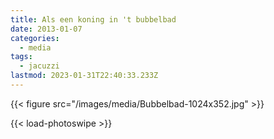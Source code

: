 ```yaml
---
title: Als een koning in 't bubbelbad
date: 2013-01-07
categories:
  - media
tags:
  - jacuzzi
lastmod: 2023-01-31T22:40:33.233Z
---
```


{{< figure src="/images/media/Bubbelbad-1024x352.jpg" >}}
<!--more-->
{{< load-photoswipe >}}